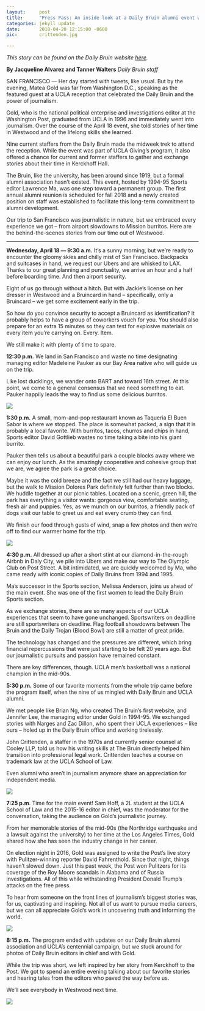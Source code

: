 ```yaml
---
layout:     post
title:      "Press Pass: An inside look at a Daily Bruin alumni event with Matea Gold"
categories: jekyll update
date:       2018-04-20 12:15:00 -0600
pic:        crittenden.jpg

---
```


_This story can be found on the Daily Bruin website
[here](http://dailybruin.com/2018/04/20/press-pass-an-inside-look-at-a-daily-bruin-alumni-event-with-matea-gold/)._

**By Jacqueline Alvarez and Tanner Walters** _Daily Bruin staff_

SAN FRANCISCO — Her day started with tweets, like usual. But by the evening,
Matea Gold was far from Washington D.C., speaking as the featured guest at a
UCLA reception that celebrated the Daily Bruin and the power of journalism.

Gold, who is the national political enterprise and investigations editor at the
Washington Post, graduated from UCLA in 1996 and immediately went into
journalism. Over the course of the April 18 event, she told stories of her time
in Westwood and of the lifelong skills she learned.

Nine current staffers from the Daily Bruin made the midweek trek to attend the
reception. While the event was part of UCLA Giving’s program, it also offered a
chance for current and former staffers to gather and exchange stories about
their time in Kerckhoff Hall.

The Bruin, like the university, has been around since 1919, but a formal alumni
association hasn’t existed. This event, hosted by 1994-95 Sports editor Lawrence
Ma, was one step toward a permanent group. The first annual alumni reunion is
scheduled for fall 2018 and a newly created position on staff was established to
facilitate this long-term commitment to alumni development.

Our trip to San Francisco was journalistic in nature, but we embraced every
experience we got – from airport slowdowns to Mission burritos. Here are the
behind-the-scenes stories from our time out of Westwood.

---

**Wednesday, April 18 –– 9:30 a.m.** It’s a sunny morning, but we’re ready to
encounter the gloomy skies and chilly mist of San Francisco. Backpacks and
suitcases in hand, we request our Ubers and are whisked to LAX. Thanks to our
great planning and punctuality, we arrive an hour and a half before boarding
time. And then airport security.

Eight of us go through without a hitch. But with Jackie’s license on her dresser
in Westwood and a Bruincard in hand – specifically, only a Bruincard – we get
some excitement early in the trip.

So how do you convince security to accept a Bruincard as identification? It
probably helps to have a group of coworkers vouch for you. You should also
prepare for an extra 15 minutes so they can test for explosive materials on
every item you’re carrying on. Every. Item.

We still make it with plenty of time to spare.

**12:30 p.m.** We land in San Francisco and waste no time designating managing
editor Madeleine Pauker as our Bay Area native who will guide us on the trip.

Like lost ducklings, we wander onto BART and toward 16th street. At this point,
we come to a general consensus that we need something to eat. Pauker happily
leads the way to find us some delicious burritos.

<div class="image main">
  <img src="{{ site.baseurl }}/images/bart.jpg">
</div>

**1:30 p.m.** A small, mom-and-pop restaurant known as Taqueria El Buen Sabor is
where we stopped. The place is somewhat packed, a sign that it is probably a
local favorite. With burritos, tacos, churros and chips in hand, Sports editor
David Gottlieb wastes no time taking a bite into his giant burrito.

Pauker then tells us about a beautiful park a couple blocks away where we can
enjoy our lunch. As the amazingly cooperative and cohesive group that we are, we
agree the park is a great choice.

Maybe it was the cold breeze and the fact we still had our heavy luggage, but
the walk to Mission Dolores Park definitely felt further than two blocks. We
huddle together at our picnic tables. Located on a scenic, green hill, the park
has everything a visitor wants: gorgeous view, comfortable seating, fresh air
and puppies. Yes, as we munch on our burritos, a friendly pack of dogs visit our
table to greet us and eat every crumb they can find.

We finish our food through gusts of wind, snap a few photos and then we’re off
to find our warmer home for the trip.

<div class="image main">
  <img src="{{ site.baseurl }}/images/burrito.jpg">
</div>

**4:30 p.m.** All dressed up after a short stint at our diamond-in-the-rough
Airbnb in Daly City, we pile into Ubers and make our way to The Olympic Club on
Post Street. A bit intimidated, we are quickly welcomed by Ma, who came ready
with iconic copies of Daily Bruins from 1994 and 1995.

Ma’s successor in the Sports section, Melissa Anderson, joins us ahead of the
main event. She was one of the first women to lead the Daily Bruin Sports
section.

As we exchange stories, there are so many aspects of our UCLA experiences that
seem to have gone unchanged. Sportswriters on deadline are still sportswriters
on deadline. Flag football showdowns between The Bruin and the Daily Trojan
(Blood Bowl) are still a matter of great pride.

The technology has changed and the pressures are different, which bring
financial repercussions that were just starting to be felt 20 years ago. But our
journalistic pursuits and passion have remained constant.

There are key differences, though. UCLA men’s basketball was a national champion
in the mid-90s.

**5:30 p.m.** Some of our favorite moments from the whole trip came before the
program itself, when the nine of us mingled with Daily Bruin and UCLA alumni.

We met people like Brian Ng, who created The Bruin’s first website, and Jennifer
Lee, the managing editor under Gold in 1994-95. We exchanged stories with Narges
and Zac Dillon, who spent their UCLA experiences – like ours – holed up in the
Daily Bruin office and working tirelessly.

John Crittenden, a staffer in the 1970s and currently senior counsel at Cooley
LLP, told us how his writing skills at The Bruin directly helped him transition
into professional legal work. Crittenden teaches a course on trademark law at
the UCLA School of Law.

Even alumni who aren’t in journalism anymore share an appreciation for
independent media.

<div class="image main">
  <img src="{{ site.baseurl }}/images/crittenden.jpg">
</div>

**7:25 p.m**. Time for the main event! Sam Hoff, a 2L student at the UCLA School
of Law and the 2015-16 editor in chief, was the moderator for the conversation,
taking the audience on Gold’s journalistic journey.

From her memorable stories of the mid-90s (the Northridge earthquake and a
lawsuit against the university) to her time at the Los Angeles Times, Gold
shared how she has seen the industry change in her career.

On election night in 2016, Gold was assigned to write the Post’s live story with
Pulitzer-winning reporter David Fahrenthold. Since that night, things haven’t
slowed down. Just this past week, the Post won Pulitzers for its coverage of the
Roy Moore scandals in Alabama and of Russia investigations. All of this while
withstanding President Donald Trump’s attacks on the free press.

To hear from someone on the front lines of journalism’s biggest stories was, for
us, captivating and inspiring. Not all of us want to pursue media careers, but
we can all appreciate Gold’s work in uncovering truth and informing the world.

<div class="image main">
  <img src="{{ site.baseurl }}/images/matea-sam.jpg">
</div>

**8:15 p.m.** The program ended with updates on our Daily Bruin alumni
association and UCLA’s centennial campaign, but we stuck around for photos of
Daily Bruin editors in chief and with Gold.

While the trip was short, we left inspired by her story from Kerckhoff to the
Post. We got to spend an entire evening talking about our favorite stories and
hearing tales from the editors who paved the way before us.

We’ll see everybody in Westwood next time.

<div class="image main">
  <img src="{{ site.baseurl }}/images/DB_EICs.jpg">
</div>
